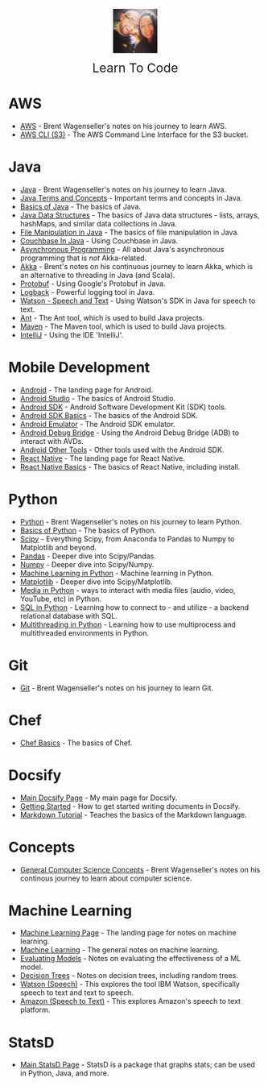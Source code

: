 <img
    src="./images/BrentAndMandi.jpg"
    width="88"
    style="display: block; width: 88px; margin: auto; margin-bottom: 1em"
/><span style="display: block; text-align: center; font-size: 1.75em;"> Learn To Code </span>

# AWS    
- [AWS](/learn_to_code/aws/) - Brent Wagenseller's notes on his journey to learn AWS.
- [AWS CLI (S3)](/learn_to_code/aws/aws_cli_s3) - The AWS Command Line Interface for the S3 bucket.

# Java
- [Java](/learn_to_code/java/) - Brent Wagenseller's notes on his journey to learn Java.
- [Java Terms and Concepts](/learn_to_code/java/java_terms_and_concepts) - Important terms and concepts in Java.
- [Basics of Java](/learn_to_code/java/java_basics) - The basics of Java.
- [Java Data Structures](/learn_to_code/java/java_data_structures) - The basics of Java data structures - lists, arrays, hashMaps, and similar data collections in Java.
- [File Manipulation in Java](/learn_to_code/java/java_file_manipulation) - The basics of file manipulation in Java.
- [Couchbase In Java](/learn_to_code/java/java_couchbase) - Using Couchbase in Java.  
- [Asynchronous Programming](/learn_to_code/java/asynchronous_programming) - All about Java's asynchronous programming that is _not_ Akka-related.  
- [Akka](/learn_to_code/java/akka/) - Brent's notes on his continuous journey to learn Akka, which is an alternative to threading in Java (and Scala).
- [Protobuf](/learn_to_code/java/protobuf) - Using Google's Protobuf in Java.
- [Logback](/learn_to_code/java/logback) - Powerful logging tool in Java.
- [Watson - Speech and Text](/learn_to_code/java/watson_speech_and_text_JavaSDK) - Using Watson's SDK in Java for speech to text.  
- [Ant](/learn_to_code/java/ant) - The Ant tool, which is used to build Java projects.
- [Maven](/learn_to_code/java/maven) - The Maven tool, which is used to build Java projects.
- [IntelliJ](/learn_to_code/java/intellij) - Using the IDE 'IntelliJ'.

# Mobile Development  
- [Android](/learn_to_code/android/) - The landing page for Android.  
- [Android Studio](/learn_to_code/android/android_studio) - The basics of Android Studio.  
- [Android SDK](/learn_to_code/android/sdk_tools/) - Android Software Development Kit (SDK) tools.  
- [Android SDK Basics](/learn_to_code/android/sdk_tools/sdk_basics) - The basics of the Android SDK.  
- [Android Emulator](/learn_to_code/android/sdk_tools/emulator) - The Android SDK emulator.  
- [Android Debug Bridge](/learn_to_code/android/sdk_tools/adb) - Using the Android Debug Bridge (ADB) to interact with AVDs.  
- [Android Other Tools](/learn_to_code/android/sdk_tools/other_tools) - Other tools used with the Android SDK.  
- [React Native](/learn_to_code/android/react_native/) - The landing page for React Native.  
- [React Native Basics](/learn_to_code/android/react_native/react_native_basics) - The basics of React Native, including install.  

# Python
- [Python](/learn_to_code/python/) - Brent Wagenseller's notes on his journey to learn Python.
- [Basics of Python](/learn_to_code/python/python_basic) - The basics of Python.
- [Scipy](/learn_to_code/python/scipy/) - Everything Scipy, from Anaconda to Pandas to Numpy to Matplotlib and beyond.
- [Pandas](/learn_to_code/python/scipy/pandas) - Deeper dive into Scipy/Pandas.
- [Numpy](/learn_to_code/python/scipy/numpy) - Deeper dive into Scipy/Numpy.
- [Machine Learning in Python](/learn_to_code/python/scipy/machine_learning_in_python) - Machine learning in Python.
- [Matplotlib](/learn_to_code/python/scipy/matplotlib) - Deeper dive into Scipy/Matplotlib.
- [Media in Python](/learn_to_code/python/python_media) - ways to interact with media files (audio, video, YouTube, etc) in Python.
- [SQL in Python](/learn_to_code/python/python_sql) - Learning how to connect to - and utilize - a backend relational database with SQL.
- [Multithreading in Python](/learn_to_code/python/python_multithreading) - Learning how to use multiprocess and multithreaded environments in Python.

# Git
- [Git](/learn_to_code/git/) - Brent Wagenseller's notes on his journey to learn Git.

# Chef  
- [Chef Basics](/learn_to_code/chef/chef_basics) - The basics of Chef.  

# Docsify  
- [Main Docsify Page](/learn_to_code/docsify/) - My main page for Docsify.  
- [Getting Started](/learn_to_code/docsify/gettingstarted) - How to get started writing documents in Docsify.  
- [Markdown Tutorial](/learn_to_code/docsify/markdowntutorial) - Teaches the basics of the Markdown language.  

# Concepts  
- [General Computer Science Concepts](/learn_to_code/computer_science_concepts) - Brent Wagenseller's notes on his continous journey to learn about computer science.

# Machine Learning
- [Machine Learning Page](/learn_to_code/machine_learning/) - The landing page for notes on machine learning.
- [Machine Learning](/learn_to_code/machine_learning/machine_learning) - The general notes on machine learning.
- [Evaluating Models](/learn_to_code/machine_learning/evaluating_models) - Notes on evaluating the effectiveness of a ML model.
- [Decision Trees](/learn_to_code/machine_learning/decision_trees) - Notes on decision trees, including random trees.
- [Watson (Speech)](/learn_to_code/machine_learning/watson_speech_and_text) - This explores the tool IBM Watson, specifically speech to text and text to speech.  
- [Amazon (Speech to Text)](/learn_to_code/machine_learning/amazon_speech_and_text) - This explores Amazon's speech to text platform.  

# StatsD
 - [Main StatsD Page](/learn_to_code/statsd/) - StatsD is a package that graphs stats; can be used in Python, Java, and more.  
